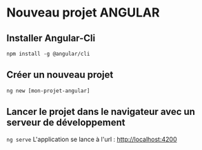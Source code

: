 # Nouveau projet ANGULAR
## Installer Angular-Cli
`npm install -g @angular/cli`
## Créer un nouveau projet
`ng new [mon-projet-angular]`
## Lancer le projet dans le navigateur avec un serveur de développement
`ng serve`
L'application se lance à l'url : [http://localhost:4200](http://localhost:4200 "http://localhost:4200")
